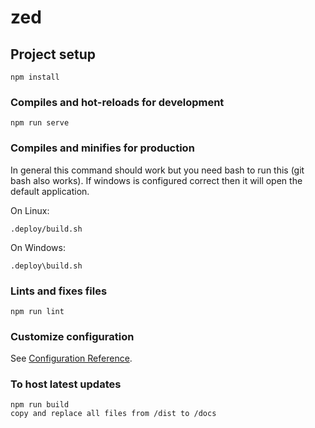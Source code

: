 # zed

## Project setup
```
npm install
```

### Compiles and hot-reloads for development
```
npm run serve
```

### Compiles and minifies for production
In general this command should work but you need bash to run this (git bash also works).
If windows is configured correct then it will open the default application.

On Linux:
```
.deploy/build.sh
```
On Windows:
```
.deploy\build.sh
```

### Lints and fixes files
```
npm run lint
```

### Customize configuration
See [Configuration Reference](https://cli.vuejs.org/config/).

### To host latest updates
```
npm run build
copy and replace all files from /dist to /docs
```
